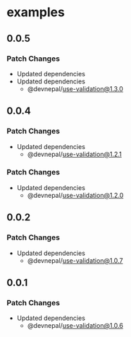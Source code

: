 # examples

## 0.0.5

### Patch Changes

- Updated dependencies
- Updated dependencies
  - @devnepal/use-validation@1.3.0

## 0.0.4

### Patch Changes

- Updated dependencies
  - @devnepal/use-validation@1.2.1

### Patch Changes

- Updated dependencies
  - @devnepal/use-validation@1.2.0

## 0.0.2

### Patch Changes

- Updated dependencies
  - @devnepal/use-validation@1.0.7

## 0.0.1

### Patch Changes

- Updated dependencies
  - @devnepal/use-validation@1.0.6
